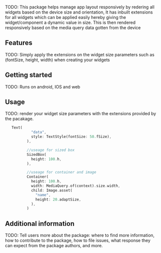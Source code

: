 <!--
This README describes the package. If you publish this package to pub.dev,
this README's contents appear on the landing page for your package.

For information about how to write a good package README, see the guide for
[writing package pages](https://dart.dev/guides/libraries/writing-package-pages).

For general information about developing packages, see the Dart guide for
[creating packages](https://dart.dev/guides/libraries/create-library-packages)
and the Flutter guide for
[developing packages and plugins](https://flutter.dev/developing-packages).
-->

TODO:
This package helps manage app layout responsively by redering all widgets based on the device size and orientation, It has inbuilt extensions for all widgets which can be applied easily hereby giving the widget/component a dynamic value in size. This is then rendered responsively based on the media query data gotten from the device

## Features

TODO:
Simply apply the extensions on the widget size parameters such as (fontSize, height, width) when creating your widgets

## Getting started

TODO:
Runs on android, IOS and web

## Usage

TODO:
render your widget size parameters with the extensions provided by the pacakage.

```dart
   Text(
            "data",
            style: TextStyle(fontSize: 50.fSize),
          ),

          //useage for sized box
          SizedBox(
            height: 100.h,
          ),

          //useage for container and image
          Container(
            height: 100.h,
            width: MediaQuery.of(context).size.width,
            child: Image.asset(
              "name",
              height: 20.adaptSize,
            ),
          )
```

## Additional information

TODO: Tell users more about the package: where to find more information, how to
contribute to the package, how to file issues, what response they can expect
from the package authors, and more.
